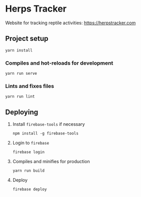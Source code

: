 # Herps Tracker

Website for tracking reptile activities: https://herpstracker.com

## Project setup
```
yarn install
```

### Compiles and hot-reloads for development
```
yarn run serve
```

### Lints and fixes files
```
yarn run lint
```

## Deploying

1. Install `firebase-tools` if necessary

    ```
    npm install -g firebase-tools
    ```

1. Login to `firebase`

    ```
    firebase login
    ```

1. Compiles and minifies for production

    ```
    yarn run build
    ```

1. Deploy

    ```
    firebase deploy
    ```
